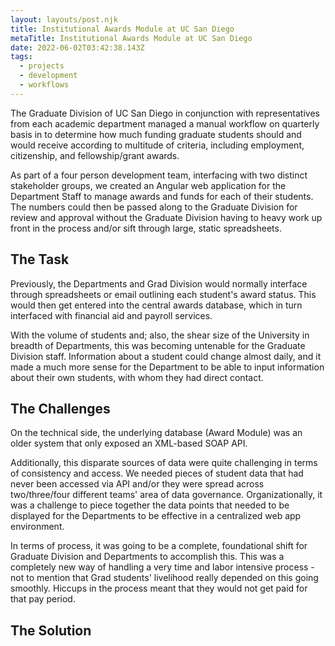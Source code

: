 ```yaml
---
layout: layouts/post.njk
title: Institutional Awards Module at UC San Diego
metaTitle: Institutional Awards Module at UC San Diego
date: 2022-06-02T03:42:38.143Z
tags:
  - projects
  - development
  - workflows
---
```

The Graduate Division of UC San Diego in conjunction with representatives from each academic department managed a manual workflow on quarterly basis in to determine how much funding graduate students should and would receive according to multitude of criteria, including employment, citizenship, and fellowship/grant awards.

As part of a four person development team, interfacing with two distinct stakeholder groups, we created an Angular web application for the Department Staff to manage awards and funds for each of their students. The numbers could then be passed along to the Graduate Division for review and approval without the Graduate Division having to heavy work up front in the process and/or sift through large, static spreadsheets.

## The Task

Previously, the Departments and Grad Division would normally interface through spreadsheets or email outlining each student's award status. This would then get entered into the central awards database, which in turn interfaced with financial aid and payroll services.

With the volume of students and; also, the shear size of the University in breadth of Departments, this was becoming untenable for the Graduate Division staff. Information about a student could change almost daily, and it made a much more sense for the Department to be able to input information about their own students, with whom they had direct contact.

## The Challenges

On the technical side, the underlying database (Award Module) was an older system that only exposed an XML-based SOAP API.

Additionally, this disparate sources of data were quite challenging in terms of consistency and access. We needed pieces of student data that had never been accessed via API and/or they were spread across two/three/four different teams' area of data governance. Organizationally, it was a challenge to piece together the data points that needed to be displayed for the Departments to be effective in a centralized web app environment. 

In terms of process, it was going to be a complete, foundational shift for Graduate Division and Departments to accomplish this. This was a completely new way of handling a very time and labor intensive process - not to mention that Grad students' livelihood really depended on this going smoothly. Hiccups in the process meant that they would not get paid for that pay period.

## The Solution